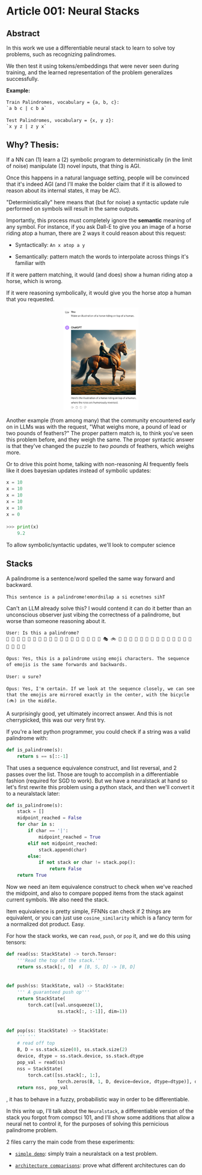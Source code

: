 # Article 001: Neural Stacks

## Abstract

In this work we use a differentiable neural stack to learn to solve toy problems, such as recognizing palindromes.

We then test it using tokens/embeddings that were never seen during training, and the learned representation of the problem generalizes successfully.

**Example:**

```
Train Palindromes, vocabulary = {a, b, c}:
`a b c | c b a`

Test Palindromes, vocabulary = {x, y z}:
`x y z | z y x`
```


## Why? Thesis:

If a NN can (1) learn a (2) symbolic program to deterministically (in the limit of noise) manipulate (3) novel inputs, that thing is AGI.

Once this happens in a natural language setting, people will be convinced that it's indeed AGI (and I'll make the bolder claim that if it is allowed to reason about its internal states, it may be AC).

"Deterministically" here means that (but for noise) a syntactic update rule performed on symbols will result in the same outputs.

Importantly, this process must completely ignore the **semantic** meaning of any symbol. For instance, if you ask Dall-E to give you an image of a horse riding atop a human, there are 2 ways it could reason about this request:

* Syntactically: `An x atop a y`

* Semantically: pattern match the words to interpolate across things it's familiar with

If it were pattern matching, it would (and does) show a human riding atop a horse, which is wrong.

If it were reasoning symbolically, it would give you the horse atop a human that you requested.

<div align="center">
  <img src="doc/horse.png" width="200" alt="A horse riding atop a human according to Dall-E">
</div>

Another example (from among many) that the community encountered early on in LLMs was with the request, "What weighs more, a pound of lead or two pounds of feathers?" The proper pattern match is, to think you've seen this problem before, and they weigh the same. The proper syntactic answer is that they've changed the puzzle to *two pounds* of feathers, which weighs more.

Or to drive this point home, talking with non-reasoning AI frequently feels like it does bayesian updates instead of symbolic updates:

```python
x = 10
x = 10
x = 10
x = 10
x = 10
x = 0

>>> print(x)
    9.2
```

To allow symbolic/syntactic updates, we'll look to computer science

## Stacks

A palindrome is a sentence/word spelled the same way forward and backward.

`This sentence is a palindrome!emordnilap a si ecnetnes sihT`

Can't an LLM already solve this? I would contend it can do it better than an unconscious observer just vibing the correctness of a palindrome, but worse than someone reasoning about it.

```
User: Is this a palindrome?
🌴 🎡 🥑 🦄 🎹 🌋 🎪 🍣 🚀 🎨 🦜 🍕 🗿 🎩 🌈 🎯 🍩 🦖 🎭 🚲 🦖 🍩 🎯 🌈 🎩 🗿 🍕 🦜 🎨 🚀 🍣 🎪 🌋 🎹 🦄 🥑 🎡 🌴

Opus: Yes, this is a palindrome using emoji characters. The sequence of emojis is the same forwards and backwards.

User: u sure?

Opus: Yes, I'm certain. If we look at the sequence closely, we can see that the emojis are mirrored exactly in the center, with the bicycle (🚲) in the middle.
```

A surprisingly good, yet ultimately incorrect answer. And this is not cherrypicked, this was our very first try.


If you're a leet python programmer, you could check if a string was a valid palindrome with:

```python
def is_palindrome(s):
    return s == s[::-1]
```

That uses a sequence equivalence construct, and list reversal, and 2 passes over the list. Those are tough to accomplish in a differentiable fashion (required for SGD to work). But we have a neuralstack at hand so let's first rewrite this problem using a python stack, and then we'll convert it to a neuralstack later:

```python
def is_palindrome(s):
    stack = []
    midpoint_reached = False
    for char in s:
        if char == '|':
            midpoint_reached = True
        elif not midpoint_reached:
            stack.append(char)
        else:
            if not stack or char != stack.pop():
                return False
    return True
```

Now we need an item equivalence construct to check when we've reached the midpoint, and also to compare popped items from the stack against current symbols. We also need the stack.

Item equivalence is pretty simple, FFNNs can check if 2 things are equivalent, or you can just use `cosine_similarity` which is a fancy term for a normalized dot product. Easy.

For how the stack works, we can `read`, `push`, or `pop` it, and we do this using tensors:

```python
def read(ss: StackState) -> torch.Tensor:
    '''Read the top of the stack.'''
    return ss.stack[:, 0]  # [B, S, D] -> [B, D]


def push(ss: StackState, val) -> StackState:
    ''' A guaranteed push op'''
    return StackState(
        torch.cat([val.unsqueeze(1),
                   ss.stack[:, :-1]], dim=1))


def pop(ss: StackState) -> StackState:
    ''' '''
    # read off top
    B, D = ss.stack.size(0), ss.stack.size(2)
    device, dtype = ss.stack.device, ss.stack.dtype
    pop_val = read(ss)
    nss = StackState(
        torch.cat([ss.stack[:, 1:],
                   torch.zeros(B, 1, D, device=device, dtype=dtype)], dim=1))
    return nss, pop_val
```


, it has to behave in a fuzzy, probabilistic way in order to be differentiable.

In this write up, I'll talk about the `Neuralstack`, a differentiable version of the stack you forgot from compsci 101, and I'll show some additions that allow a neural net to control it, for the purposes of solving this pernicious palindrome problem.

2 files carry the main code from these experiments:

* [`simple demo`](./demo/d02_palindrome.py): simply train a neuralstack on a test problem.

* [`architecture comparisons`](./demo/d02_palindrome_comparisons.py): prove what different architectures can do
